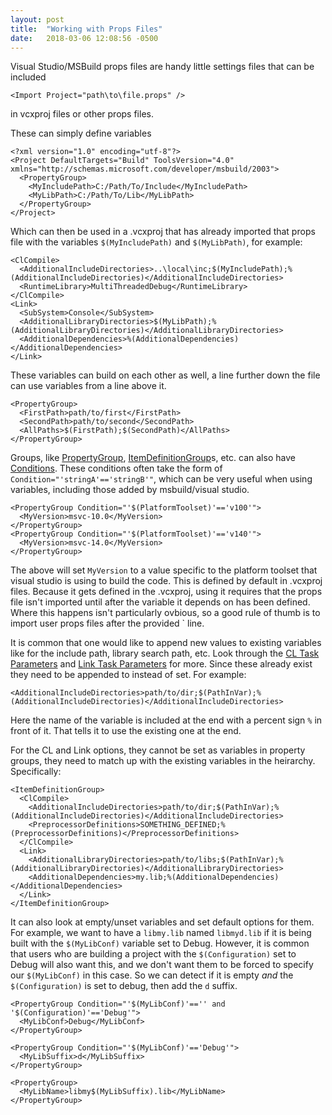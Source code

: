```yaml
---
layout: post
title:  "Working with Props Files"
date:   2018-03-06 12:08:56 -0500
---
```


Visual Studio/MSBuild props files are handy little settings files that can be included

    <Import Project="path\to\file.props" />

in vcxproj files or other props files.

These can simply define variables

    <?xml version="1.0" encoding="utf-8"?>
    <Project DefaultTargets="Build" ToolsVersion="4.0" xmlns="http://schemas.microsoft.com/developer/msbuild/2003">
      <PropertyGroup>
        <MyIncludePath>C:/Path/To/Include</MyIncludePath>
        <MyLibPath>C:/Path/To/Lib</MyLibPath>
      </PropertyGroup>
    </Project>

Which can then be used in a .vcxproj that has already imported that props file with the variables `$(MyIncludePath)` and `$(MyLibPath)`, for example:

    <ClCompile>
      <AdditionalIncludeDirectories>..\local\inc;$(MyIncludePath);%(AdditionalIncludeDirectories)</AdditionalIncludeDirectories>
      <RuntimeLibrary>MultiThreadedDebug</RuntimeLibrary>
    </ClCompile>
    <Link>
      <SubSystem>Console</SubSystem>
      <AdditionalLibraryDirectories>$(MyLibPath);%(AdditionalLibraryDirectories)</AdditionalLibraryDirectories>
      <AdditionalDependencies>%(AdditionalDependencies)</AdditionalDependencies>
    </Link>

These variables can build on each other as well, a line further down the file can use variables from a line above it. 

    <PropertyGroup>
      <FirstPath>path/to/first</FirstPath>
      <SecondPath>path/to/second</SecondPath>
      <AllPaths>$(FirstPath);$(SecondPath)</AllPaths>
    </PropertyGroup>

Groups, like [PropertyGroup](https://docs.microsoft.com/en-us/visualstudio/msbuild/propertygroup-element-msbuild), [ItemDefinitionGroup](https://docs.microsoft.com/en-us/visualstudio/msbuild/itemdefinitiongroup-element-msbuild)s, etc. can also have [Conditions](https://docs.microsoft.com/en-us/visualstudio/msbuild/msbuild-conditions). These conditions often take the form of `Condition="'stringA'=='stringB'"`, which can be very useful when using variables, including those added by msbuild/visual studio.

    <PropertyGroup Condition="'$(PlatformToolset)'=='v100'">
      <MyVersion>msvc-10.0</MyVersion>
    </PropertyGroup>
    <PropertyGroup Condition="'$(PlatformToolset)'=='v140'">
      <MyVersion>msvc-14.0</MyVersion>
    </PropertyGroup>

The above will set `MyVersion` to a value specific to the platform toolset that visual studio is using to build the code. This is defined by default in .vcxproj files. Because it gets defined in the .vcxproj, using it requires that the props file isn't imported until after the variable it depends on has been defined. Where this happens isn't particularly ovbious, so a good rule of thumb is to import user props files after the provided `<PropertyGroup Label="UserMacros" /> line. 

It is common that one would like to append new values to existing variables like for the include path, library search path, etc. Look through the [CL Task Parameters](https://docs.microsoft.com/en-us/visualstudio/msbuild/cl-task) and [Link Task Parameters](https://docs.microsoft.com/en-us/visualstudio/msbuild/link-task) for more. Since these already exist they need to be appended to instead of set. For example:

    <AdditionalIncludeDirectories>path/to/dir;$(PathInVar);%(AdditionalIncludeDirectories)</AdditionalIncludeDirectories>

Here the name of the variable is included at the end with a percent sign `%` in front of it. That tells it to use the existing one at the end. 

For the CL and Link options, they cannot be set as variables in property groups, they need to match up with the existing variables in the heirarchy. Specifically:

    <ItemDefinitionGroup>
      <ClCompile>
        <AdditionalIncludeDirectories>path/to/dir;$(PathInVar);%(AdditionalIncludeDirectories)</AdditionalIncludeDirectories>
        <PreprocessorDefinitions>SOMETHING_DEFINED;%(PreprocessorDefinitions)</PreprocessorDefinitions>
      </ClCompile>
      <Link>
        <AdditionalLibraryDirectories>path/to/libs;$(PathInVar);%(AdditionalLibraryDirectories)</AdditionalLibraryDirectories>
        <AdditionalDependencies>my.lib;%(AdditionalDependencies)</AdditionalDependencies>
      </Link>
    </ItemDefinitionGroup>

It can also look at empty/unset variables and set default options for them. For example, we want to have a `libmy.lib` named `libmyd.lib` if it is being built with the `$(MyLibConf)` variable set to Debug. However, it is common that users who are building a project with the `$(Configuration)` set to Debug will also want this, and we don't want them to be forced to specify our `$(MyLibConf)` in this case. So we can detect if it is empty *and* the `$(Configuration)` is set to debug, then add the `d` suffix. 

    <PropertyGroup Condition="'$(MyLibConf)'=='' and '$(Configuration)'=='Debug'">
      <MyLibConf>Debug</MyLibConf>
    </PropertyGroup>

    <PropertyGroup Condition="'$(MyLibConf)'=='Debug'">
      <MyLibSuffix>d</MyLibSuffix>
    </PropertyGroup>

    <PropertyGroup>
      <MyLibName>libmy$(MyLibSuffix).lib</MyLibName>
    </PropertyGroup>

